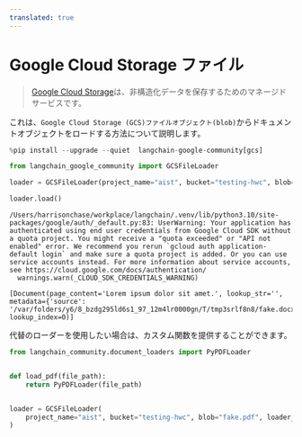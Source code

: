 ```yaml
---
translated: true
---
```


# Google Cloud Storage ファイル

>[Google Cloud Storage](https://en.wikipedia.org/wiki/Google_Cloud_Storage)は、非構造化データを保存するためのマネージドサービスです。

これは、`Google Cloud Storage (GCS)ファイルオブジェクト(blob)`からドキュメントオブジェクトをロードする方法について説明します。

```python
%pip install --upgrade --quiet  langchain-google-community[gcs]
```

```python
from langchain_google_community import GCSFileLoader
```

```python
loader = GCSFileLoader(project_name="aist", bucket="testing-hwc", blob="fake.docx")
```

```python
loader.load()
```

```output
/Users/harrisonchase/workplace/langchain/.venv/lib/python3.10/site-packages/google/auth/_default.py:83: UserWarning: Your application has authenticated using end user credentials from Google Cloud SDK without a quota project. You might receive a "quota exceeded" or "API not enabled" error. We recommend you rerun `gcloud auth application-default login` and make sure a quota project is added. Or you can use service accounts instead. For more information about service accounts, see https://cloud.google.com/docs/authentication/
  warnings.warn(_CLOUD_SDK_CREDENTIALS_WARNING)
```

```output
[Document(page_content='Lorem ipsum dolor sit amet.', lookup_str='', metadata={'source': '/var/folders/y6/8_bzdg295ld6s1_97_12m4lr0000gn/T/tmp3srlf8n8/fake.docx'}, lookup_index=0)]
```

代替のローダーを使用したい場合は、カスタム関数を提供することができます。

```python
from langchain_community.document_loaders import PyPDFLoader


def load_pdf(file_path):
    return PyPDFLoader(file_path)


loader = GCSFileLoader(
    project_name="aist", bucket="testing-hwc", blob="fake.pdf", loader_func=load_pdf
)
```
